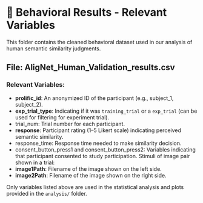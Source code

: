 # 🧠  Behavioral Results -  Relevant Variables

This folder contains the cleaned behavioral dataset used in our analysis of human semantic similarity judgments.

## File: AligNet_Human_Validation_results.csv

### Relevant Variables:
- **prolific_id**:         An anonymized ID of the participant (e.g., subject_1, subject_2).
- **exp_trial_type**:       Indicating if it was `training_trial` or a `exp_trial` (can be used for filtering for experiment trial).
- trial_num:           Trial number for each participant.
- **response**:            Participant rating (1–5 Likert scale) indicating perceived semantic similarity.
- response_time:        Response time needed to make similarity decision.
- consent_button_press1 and consent_button_press2: Variables indicating that participant consented to study participation.
Stimuli of image pair shown in a trial:
- **image1Path**:          Filename of the image shown on the left side.
- **image2Path**:          Filename of the image shown on the right side.

Only variables listed above are used in the statistical analysis and plots provided in the `analysis/` folder.
